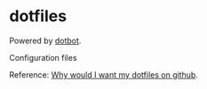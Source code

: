 # dotfiles

Powered by [dotbot](https://github.com/anishathalye/dotbot).

Configuration files

Reference: [Why would I want my dotfiles on github](http://dotfiles.github.io/).
